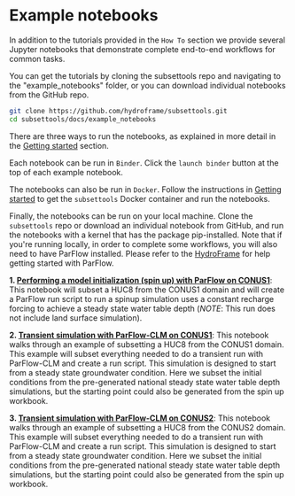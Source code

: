 Example notebooks
=================

In addition to the tutorials provided in the `How To` section we provide several Jupyter notebooks that demonstrate complete end-to-end workflows for common tasks. 

You can get the tutorials by cloning the subsettools repo and navigating to the "example_notebooks" folder, or you can download individual notebooks from the GitHub repo.

```bash
git clone https://github.com/hydroframe/subsettools.git
cd subsettools/docs/example_notebooks
```

There are three ways to run the notebooks, as explained in more detail in the [Getting started](https://hydroframesubsettools.readthedocs.io/en/latest/getting_started.html) section.

Each notebook can be run in `Binder`. Click the `launch binder` button at the top of each example notebook.

The notebooks can also be run in `Docker`. Follow the instructions in [Getting started](https://hydroframesubsettools.readthedocs.io/en/latest/getting_started.html) to get the `subsettools` Docker container and run the notebooks.

Finally, the notebooks can be run on your local machine. Clone the `subsettools` repo or download an individual notebook from GitHub, and run the notebooks with a kernel that has the package pip-installed. Note that if you're running locally, in order to complete some workflows, you will also need to have ParFlow installed. Please refer to the [HydroFrame](https://hydroframe.org/) for help getting started with ParFlow.


**1. [Performing a model initialization (spin up) with ParFlow on CONUS1](https://hydroframesubsettools.readthedocs.io/en/latest/example_notebooks/conus1_subsetting_spinup.html)**: This notebook will subset a HUC8 from the CONUS1 domain and will create a ParFlow run script to run a spinup simulation uses a constant recharge forcing to achieve a steady state water table depth (*NOTE*: This run does not include land surface simulation).

**2. [Transient simulation with ParFlow-CLM on CONUS1](https://hydroframesubsettools.readthedocs.io/en/latest/example_notebooks/conus1_subsetting_transient.html)**: This notebook walks through an example of subsetting a HUC8 from the CONUS1 domain. This example will subset everything needed to do a transient run with ParFlow-CLM and create a run script. This simulation is designed to start from a steady state groundwater condition.  Here we subset the initial conditions from the pre-generated national steady state water table depth simulations, but the starting point could also be generated from the spin up workbook.

**3. [Transient simulation with ParFlow-CLM on CONUS2](https://hydroframesubsettools.readthedocs.io/en/latest/example_notebooks/conus2_subsetting_transient.html)**: This notebook walks through an example of subsetting a HUC8 from the CONUS2 domain. This example will subset everything needed to do a transient run with ParFlow-CLM and create a run script. This simulation is designed to start from a steady state groundwater condition.  Here we subset the initial conditions from the pre-generated national steady state water table depth simulations, but the starting point could also be generated from the spin up workbook.
